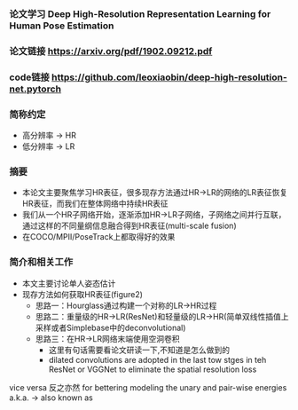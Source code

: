 ### 论文学习 Deep High-Resolution Representation Learning for Human Pose Estimation
### 论文链接 https://arxiv.org/pdf/1902.09212.pdf
### code链接 https://github.com/leoxiaobin/deep-high-resolution-net.pytorch

### 简称约定
+ 高分辨率 -> HR
+ 低分辨率 -> LR

### 摘要
+ 本论文主要聚焦学习HR表征，很多现存方法通过HR->LR的网络的LR表征恢复HR表征，而我们在整体网络中持续HR表征
+ 我们从一个HR子网络开始，逐渐添加HR->LR子网络，子网络之间并行互联，通过这样的不同量纲信息融合得到HR表征(multi-scale fusion)
+ 在COCO/MPII/PoseTrack上都取得好的效果

### 简介和相关工作
+ 本文主要讨论单人姿态估计
+ 现存方法如何获取HR表征(figure2)
  + 思路一：Hourglass通过构建一个对称的LR->HR过程
  + 思路二：重量级的HR->LR(ResNet)和轻量级的LR->HR(简单双线性插值上采样或者Simplebase中的deconvolutional)
  + 思路三：在HR->LR网络末端使用空洞卷积
    + 这里有句话需要看论文研读一下,不知道是怎么做到的
    + dilated convolutions are adopted in the last tow stges in teh ResNet or VGGNet to eliminate the spatial resolution loss



vice versa 反之亦然
for bettering modeling the unary and pair-wise energies 
a.k.a. ->  also known as 
